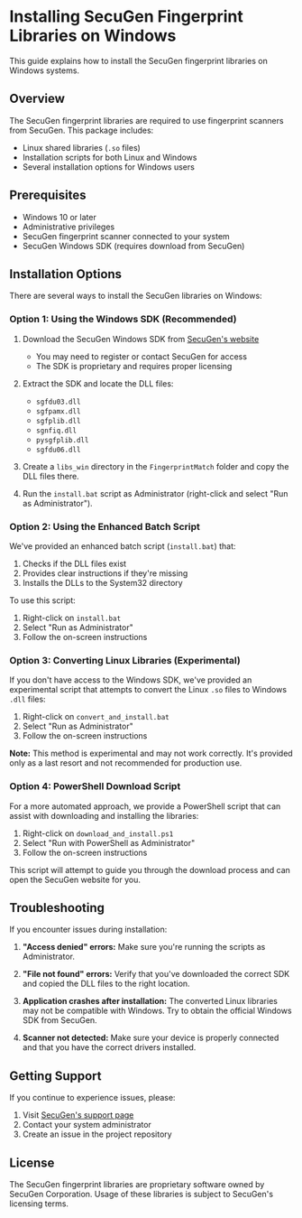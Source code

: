 # Installing SecuGen Fingerprint Libraries on Windows

This guide explains how to install the SecuGen fingerprint libraries on Windows systems.

## Overview

The SecuGen fingerprint libraries are required to use fingerprint scanners from SecuGen. This package includes:
- Linux shared libraries (`.so` files)
- Installation scripts for both Linux and Windows
- Several installation options for Windows users

## Prerequisites

- Windows 10 or later
- Administrative privileges
- SecuGen fingerprint scanner connected to your system
- SecuGen Windows SDK (requires download from SecuGen)

## Installation Options

There are several ways to install the SecuGen libraries on Windows:

### Option 1: Using the Windows SDK (Recommended)

1. Download the SecuGen Windows SDK from [SecuGen's website](https://secugen.com/download)
   - You may need to register or contact SecuGen for access
   - The SDK is proprietary and requires proper licensing

2. Extract the SDK and locate the DLL files:
   - `sgfdu03.dll`
   - `sgfpamx.dll`
   - `sgfplib.dll`
   - `sgnfiq.dll`
   - `pysgfplib.dll`
   - `sgfdu06.dll`

3. Create a `libs_win` directory in the `FingerprintMatch` folder and copy the DLL files there.

4. Run the `install.bat` script as Administrator (right-click and select "Run as Administrator").

### Option 2: Using the Enhanced Batch Script

We've provided an enhanced batch script (`install.bat`) that:
1. Checks if the DLL files exist
2. Provides clear instructions if they're missing
3. Installs the DLLs to the System32 directory

To use this script:
1. Right-click on `install.bat`
2. Select "Run as Administrator"
3. Follow the on-screen instructions

### Option 3: Converting Linux Libraries (Experimental)

If you don't have access to the Windows SDK, we've provided an experimental script that attempts to convert the Linux `.so` files to Windows `.dll` files:

1. Right-click on `convert_and_install.bat`
2. Select "Run as Administrator"
3. Follow the on-screen instructions

**Note:** This method is experimental and may not work correctly. It's provided only as a last resort and not recommended for production use.

### Option 4: PowerShell Download Script

For a more automated approach, we provide a PowerShell script that can assist with downloading and installing the libraries:

1. Right-click on `download_and_install.ps1`
2. Select "Run with PowerShell as Administrator"
3. Follow the on-screen instructions

This script will attempt to guide you through the download process and can open the SecuGen website for you.

## Troubleshooting

If you encounter issues during installation:

1. **"Access denied" errors:** Make sure you're running the scripts as Administrator.

2. **"File not found" errors:** Verify that you've downloaded the correct SDK and copied the DLL files to the right location.

3. **Application crashes after installation:** The converted Linux libraries may not be compatible with Windows. Try to obtain the official Windows SDK from SecuGen.

4. **Scanner not detected:** Make sure your device is properly connected and that you have the correct drivers installed.

## Getting Support

If you continue to experience issues, please:

1. Visit [SecuGen's support page](https://secugen.com/support)
2. Contact your system administrator
3. Create an issue in the project repository

## License

The SecuGen fingerprint libraries are proprietary software owned by SecuGen Corporation. Usage of these libraries is subject to SecuGen's licensing terms. 
